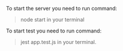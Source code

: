 To start the server you need to run command:
> node start
in your terminal

To start test you need to run command:
> jest app.test.js
in your terminal.